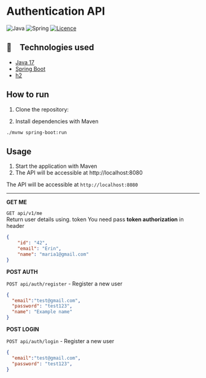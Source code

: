 # Authentication API

![Java](https://img.shields.io/badge/java-%23ED8B00.svg?style=for-the-badge&logo=openjdk&logoColor=white)
![Spring](https://img.shields.io/badge/spring-%236DB33F.svg?style=for-the-badge&logo=spring&logoColor=white)
[![Licence](https://img.shields.io/github/license/Ileriayo/markdown-badges?style=for-the-badge)](./LICENSE)

## :rocket: Technologies used

* [Java 17](https://www.oracle.com/java/technologies/javase/jdk17-archive-downloads.html) 
* [Spring Boot](https://spring.io/projects/spring-boot)
* [h2]()


## How to run

1. Clone the repository:

2. Install dependencies with Maven


```bash
./mvnw spring-boot:run
```

## Usage

1. Start the application with Maven
2. The API will be accessible at http://localhost:8080




The API will be accessible at `http://localhost:8080`
 

---
**GET ME**

`GET api/v1/me`  
Return user details using. token You need pass **token authorization** in header


```json
{
	"id": "42",
	"email": "Erin",
	"name": "maria1@gmail.com"
}
```

**POST AUTH**

`POST api/auth/register` - Register a new user 

```json
{
  "email":"test@gmail.com",
  "password": "test123",
  "name": "Example name"
}
```


**POST LOGIN**

`POST api/auth/login` - Register a new user 

```json
{
  "email":"test@gmail.com",
  "password": "test123",
}
```